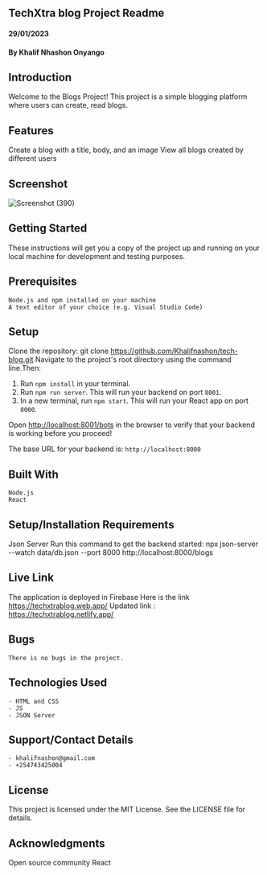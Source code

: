 ## TechXtra blog Project Readme
#### 29/01/2023
#### By Khalif Nhashon Onyango

## Introduction
Welcome to the Blogs Project! This project is a simple blogging platform where users can create, read blogs.

## Features
Create a blog with a title, body, and an image
View all blogs created by different users

## Screenshot
![Screenshot (390)](https://user-images.githubusercontent.com/108731638/215355299-a15eb498-d0d1-446b-b4d1-8bf73e6b6587.png)


## Getting Started
These instructions will get you a copy of the project up and running on your local machine for development and testing purposes.

## Prerequisites
    Node.js and npm installed on your machine
    A text editor of your choice (e.g. Visual Studio Code)

## Setup

Clone the repository: git clone https://github.com/Khalifnashon/tech-blog.git
Navigate to the project's root directory using the command line.Then:

1. Run `npm install` in your terminal.
2. Run `npm run server`. This will run your backend on port `8001`.
3. In a new terminal, run `npm start`. This will run your React app on port `8000`.

Open [http://localhost:8001/bots](http://localhost:8000/blogss) in
the browser to verify that your backend is working before you proceed!

The base URL for your backend is: `http://localhost:8000`

## Built With
    Node.js
    React

## Setup/Installation Requirements
Json Server
Run this command to get the backend started:
npx json-server --watch data/db.json --port 8000
http://localhost:8000/blogs

## Live Link
The application is deployed in Firebase
Here is the link https://techxtrablog.web.app/
Updated link : https://techxtrablog.netlify.app/

## Bugs
    There is no bugs in the project.

## Technologies Used
    - HTML and CSS
    - JS
    - JSON Server

## Support/Contact Details
    - khalifnashon@gmail.com
    - +254743425004


## License
This project is licensed under the MIT License. See the LICENSE file for details.

## Acknowledgments
Open source community
React


